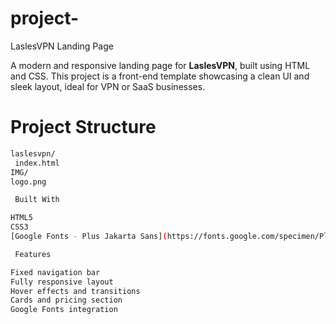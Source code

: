 # project-
LaslesVPN Landing Page

A modern and responsive landing page for **LaslesVPN**, built using HTML and CSS. This project is a front-end template showcasing a clean UI and sleek layout, ideal for VPN or SaaS businesses.

# Project Structure

```bash
laslesvpn/
 index.html         
IMG/            
logo.png

 Built With

HTML5
CSS3
[Google Fonts - Plus Jakarta Sans](https://fonts.google.com/specimen/Plus+Jakarta+Sans)

 Features

Fixed navigation bar
Fully responsive layout
Hover effects and transitions
Cards and pricing section
Google Fonts integration

 
